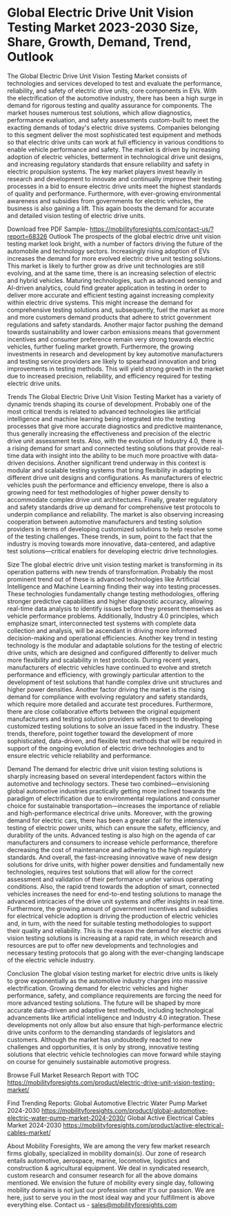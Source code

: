 # Global Electric Drive Unit Vision Testing Market 2023-2030 Size, Share, Growth, Demand, Trend, Outlook

The Global Electric Drive Unit Vision Testing Market consists of technologies and services developed to test and evaluate the performance, reliability, and safety of electric drive units, core components in EVs. With the electrification of the automotive industry, there has been a high surge in demand for rigorous testing and quality assurance for components. The market houses numerous test solutions, which allow diagnostics, performance evaluation, and safety assessments custom-built to meet the exacting demands of today's electric drive systems. Companies belonging to this segment deliver the most sophisticated test equipment and methods so that electric drive units can work at full efficiency in various conditions to enable vehicle performance and safety. The market is driven by increasing adoption of electric vehicles, betterment in technological drive unit designs, and increasing regulatory standards that ensure reliability and safety in electric propulsion systems. The key market players invest heavily in research and development to innovate and continually improve their testing processes in a bid to ensure electric drive units meet the highest standards of quality and performance. Furthermore, with ever-growing environmental awareness and subsidies from governments for electric vehicles, the business is also gaining a lift. This again boosts the demand for accurate and detailed vision testing of electric drive units.

Download free PDF Sample- https://mobilityforesights.com/contact-us/?report=68326
Outlook
The prospects of the global electric drive unit vision testing market look bright, with a number of factors driving the future of the automobile and technology sectors. Increasingly rising adoption of EVs increases the demand for more evolved electric drive unit testing solutions. This market is likely to further grow as drive unit technologies are still evolving, and at the same time, there is an increasing selection of electric and hybrid vehicles. Maturing technologies, such as advanced sensing and AI-driven analytics, could find greater application in testing in order to deliver more accurate and efficient testing against increasing complexity within electric drive systems. This might increase the demand for comprehensive testing solutions and, subsequently, fuel the market as more and more customers demand products that adhere to strict government regulations and safety standards. Another major factor pushing the demand towards sustainability and lower carbon emissions means that government incentives and consumer preference remain very strong towards electric vehicles, further fueling market growth. Furthermore, the growing investments in research and development by key automotive manufacturers and testing service providers are likely to spearhead innovation and bring improvements in testing methods. This will yield strong growth in the market due to increased precision, reliability, and efficiency required for testing electric drive units.

Trends
The Global Electric Drive Unit Vision Testing Market has a variety of dynamic trends shaping its course of development. Probably one of the most critical trends is related to advanced technologies like artificial intelligence and machine learning being integrated into the testing processes that give more accurate diagnostics and predictive maintenance, thus generally increasing the effectiveness and precision of the electric drive unit assessment tests. Also, with the evolution of Industry 4.0, there is a rising demand for smart and connected testing solutions that provide real-time data with insight into the ability to be much more proactive with data-driven decisions. Another significant trend underway in this context is modular and scalable testing systems that bring flexibility in adapting to different drive unit designs and configurations. As manufacturers of electric vehicles push the performance and efficiency envelope, there is also a growing need for test methodologies of higher power density to accommodate complex drive unit architectures. Finally, greater regulatory and safety standards drive up demand for comprehensive test protocols to underpin compliance and reliability. The market is also observing increasing cooperation between automotive manufacturers and testing solution providers in terms of developing customized solutions to help resolve some of the testing challenges. These trends, in sum, point to the fact that the industry is moving towards more innovative, data-centered, and adaptive test solutions—critical enablers for developing electric drive technologies.

Size
The global electric drive unit vision testing market is transforming in its operation patterns with new trends of transformation. Probably the most prominent trend out of these is advanced technologies like Artificial Intelligence and Machine Learning finding their way into testing processes. These technologies fundamentally change testing methodologies, offering stronger predictive capabilities and higher diagnostic accuracy, allowing real-time data analysis to identify issues before they present themselves as vehicle performance problems. Additionally, Industry 4.0 principles, which emphasize smart, interconnected test systems with complete data collection and analysis, will be ascendant in driving more informed decision-making and operational efficiencies. Another key trend in testing technology is the modular and adaptable solutions for the testing of electric drive units, which are designed and configured differently to deliver much more flexibility and scalability in test protocols. During recent years, manufacturers of electric vehicles have continued to evolve and stretch performance and efficiency, with growingly particular attention to the development of test solutions that handle complex drive unit structures and higher power densities. Another factor driving the market is the rising demand for compliance with evolving regulatory and safety standards, which require more detailed and accurate test procedures. Furthermore, there are close collaborative efforts between the original equipment manufacturers and testing solution providers with respect to developing customized testing solutions to solve an issue faced in the industry. These trends, therefore, point together toward the development of more sophisticated, data-driven, and flexible test methods that will be required in support of the ongoing evolution of electric drive technologies and to ensure electric vehicle reliability and performance.

Demand 
The demand for electric drive unit vision testing solutions is sharply increasing based on several interdependent factors within the automotive and technology sectors. These two combined—envisioning global automotive industries practically getting more inclined towards the paradigm of electrification due to environmental regulations and consumer choice for sustainable transportation—increases the importance of reliable and high-performance electrical drive units. Moreover, with the growing demand for electric cars, there has been a greater call for the intensive testing of electric power units, which can ensure the safety, efficiency, and durability of the units. Advanced testing is also high on the agenda of car manufacturers and consumers to increase vehicle performance, therefore decreasing the cost of maintenance and adhering to the high regulatory standards. And overall, the fast-increasing innovative wave of new design solutions for drive units, with higher power densities and fundamentally new technologies, requires test solutions that will allow for the correct assessment and validation of their performance under various operating conditions. Also, the rapid trend towards the adoption of smart, connected vehicles increases the need for end-to-end testing solutions to manage the advanced intricacies of the drive unit systems and offer insights in real time. Furthermore, the growing amount of government incentives and subsidies for electrical vehicle adoption is driving the production of electric vehicles and, in turn, with the need for suitable testing methodologies to support their quality and reliability. This is the reason the demand for electric drives vision testing solutions is increasing at a rapid rate, in which research and resources are put to offer new developments and technologies and necessary testing protocols that go along with the ever-changing landscape of the electric vehicle industry.

Conclusion
The global vision testing market for electric drive units is likely to grow exponentially as the automotive industry charges into massive electrification. Growing demand for electric vehicles and higher performance, safety, and compliance requirements are forcing the need for more advanced testing solutions. The future will be shaped by more accurate data-driven and adaptive test methods, including technological advancements like artificial intelligence and Industry 4.0 integration. These developments not only allow but also ensure that high-performance electric drive units conform to the demanding standards of legislators and customers. Although the market has undoubtedly reacted to new challenges and opportunities, it is only by strong, innovative testing solutions that electric vehicle technologies can move forward while staying on course for genuinely sustainable automotive progress.

Browse Full Market Research Report with TOC https://mobilityforesights.com/product/electric-drive-unit-vision-testing-market/

Find Trending Reports:
Global Automotive Electric Water Pump Market 2024-2030
https://mobilityforesights.com/product/global-automotive-electric-water-pump-market-2024-2030/
Global Active Electrical Cables Market 2024-2030
https://mobilityforesights.com/product/active-electrical-cables-market/

About Mobility Foresights,
We are among the very few market research firms globally, specialized in mobility domain(s). Our zone of research entails automotive, aerospace, marine, locomotive, logistics and construction & agricultural equipment. We deal in syndicated research, custom research and consumer research for all the above domains mentioned.
We envision the future of mobility every single day, following mobility domains is not just our profession rather it's our passion. We are here, just to serve you in the most ideal way and your fulfillment is above everything else. Contact us -  sales@mobilityforesights.com 

